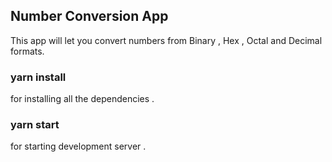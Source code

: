 ## Number Conversion App

This app will let you convert numbers from Binary , Hex , Octal and Decimal formats.

### yarn install
for installing all the dependencies .

### yarn start
for starting development server .
